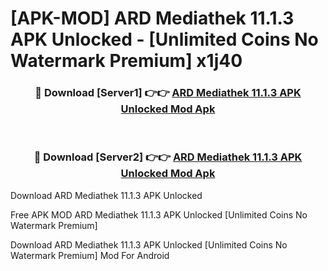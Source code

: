 # [APK-MOD] ARD Mediathek 11.1.3 APK Unlocked - [Unlimited Coins No Watermark Premium] x1j40



<div align="center">
<h3>🔴 Download [Server1] 👉👉 <a href="https://momento.my/?title=ARD_Mediathek_11.1.3_APK_Unlocked">ARD Mediathek 11.1.3 APK Unlocked Mod Apk</a></h3><br>

<h3>🔴 Download [Server2] 👉👉 <a href="https://momento.my/?title=ARD_Mediathek_11.1.3_APK_Unlocked">ARD Mediathek 11.1.3 APK Unlocked Mod Apk</a></h3>
</div>



Download ARD Mediathek 11.1.3 APK Unlocked 

Free APK MOD ARD Mediathek 11.1.3 APK Unlocked [Unlimited Coins No Watermark Premium]

Download ARD Mediathek 11.1.3 APK Unlocked [Unlimited Coins No Watermark Premium] Mod For Android
